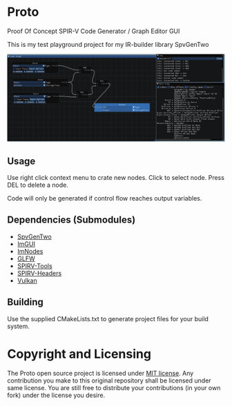# Proto
Proof Of Concept SPIR-V Code Generator / Graph Editor GUI

This is my test playground project for my IR-builder library SpvGenTwo

![Proto](proto.png)

## Usage

Use right click context menu to crate new nodes.
Click to select node.
Press DEL to delete a node.

Code will only be generated if control flow reaches output variables.

## Dependencies (Submodules)
* [SpvGenTwo](https://github.com/rAzoR8/SpvGenTwo)
* [ImGUI](https://github.com/ocornut/imgui)
* [ImNodes](https://github.com/rAzoR8/ImNodes)
* [GLFW](https://github.com/glfw/glfw)
* [SPIRV-Tools](https://github.com/KhronosGroup/SPIRV-Tools)
* [SPIRV-Headers](https://github.com/KhronosGroup/SPIRV-Headers)
* [Vulkan](https://www.lunarg.com/vulkan-sdk/)

## Building

Use the supplied CMakeLists.txt to generate project files for your build system.

# Copyright and Licensing

The Proto open source project is licensed under [MIT license](LICENSE).
Any contribution you make to this original repository shall be licensed under same license. You are still free to distribute your contributions (in your own fork) under the license you desire.